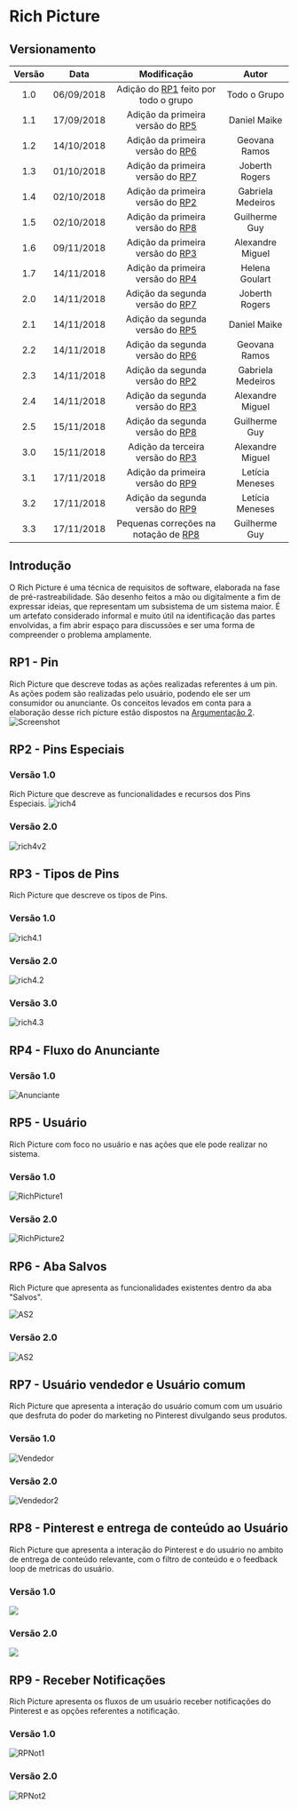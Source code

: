 # Rich Picture

## Versionamento

|  Versão | Data | Modificação | Autor |
|  :------: | :------: | :------: | :------: |
|  1.0 | 06/09/2018 | Adição do [RP1](#rp1-pin) feito por todo o grupo | Todo o Grupo |
|  1.1 | 17/09/2018 | Adição da primeira versão do [RP5](#rp5-usuario) | Daniel Maike |
|  1.2 | 14/10/2018 | Adição da primeira versão do [RP6](#rp6-aba-salvos) | Geovana Ramos |
|  1.3 | 01/10/2018 | Adição da primeira versão do [RP7](#rp7-usuario-vendedor-e-usuario-comum) | Joberth Rogers |
|  1.4 | 02/10/2018 | Adição da primeira versão do [RP2](#rp2-pins-especiais) | Gabriela Medeiros |
|  1.5 | 02/10/2018 | Adição da primeira versão do [RP8](#rp8-pinterest-e-entrega-de-conteudo-ao-usuario) | Guilherme Guy |
|  1.6 | 09/11/2018 | Adição da primeira versão do [RP3](#rp3-tipos-de-pins) | Alexandre Miguel |
|  1.7 | 14/11/2018 | Adição da primeira versão do [RP4](#rp4-fluxo-do-anunciante) | Helena Goulart |
|  2.0 | 14/11/2018 | Adição da segunda versão do [RP7](#rp7-usuario-vendedor-e-usuario-comum) | Joberth Rogers |
|  2.1 | 14/11/2018 | Adição da segunda versão do [RP5](#rp5-usuario) | Daniel Maike |
|  2.2 | 14/11/2018 | Adição da segunda versão do [RP6](#rp6-aba-salvos) | Geovana Ramos |
|  2.3 | 14/11/2018 | Adição da segunda versão do [RP2](#rp2-pins-especiais) | Gabriela Medeiros |
|  2.4 | 14/11/2018 | Adição da segunda versão do [RP3](#rp3-tipos-de-pins) | Alexandre Miguel |
|  2.5 | 15/11/2018 | Adição da segunda versão do [RP8](#rp8-pinterest-e-entrega-de-conteudo-ao-usuario) | Guilherme Guy |
|  3.0 | 15/11/2018 | Adição da terceira versão do [RP3](#rp3-tipos-de-pins) | Alexandre Miguel |
|  3.1 | 17/11/2018 | Adição da primeira versão do [RP9](#rp9-receber-notificacao) | Letícia Meneses |
|  3.2 | 17/11/2018 | Adição da segunda versão do [RP9](#rp9-receber-notificacao) | Letícia Meneses |
|  3.3 | 17/11/2018 | Pequenas correções na notação de  [RP8](#rp8-pinterest-e-entrega-de-conteudo-ao-usuario) | Guilherme Guy |

##  Introdução

  O Rich Picture é uma técnica de requisitos de software, elaborada na fase de pré-rastreabilidade. São desenho feitos a mão ou digitalmente a fim de expressar ideias, que representam um subsistema de um sistema maior. É um artefato considerado informal e muito útil na identificação das partes envolvidas, a fim abrir espaço para discussões e ser uma forma de compreender o problema amplamente.

## RP1 - Pin

Rich Picture que descreve todas as ações realizadas referentes á um pin. As  ações podem são realizadas pelo usuário, podendo ele ser um consumidor ou anunciante.
Os conceitos levados em conta para a elaboração desse rich picture estão dispostos na [Argumentação 2](argumentacao.md#ar2-rich-picture).
![Screenshot](img/rich_final.png)

## RP2 - Pins Especiais

### Versão 1.0

Rich Picture que descreve as funcionalidades e recursos dos Pins Especiais.
![rich4](img/rich4.png)

### Versão 2.0

![rich4v2](img/rich4v2.png)

## RP3 - Tipos de Pins

Rich Picture que descreve os tipos de Pins.

### Versão 1.0
![rich4.1](img/rich_picture_tipos_de_pin.jpg)

### Versão 2.0
![rich4.2](img/rich_picture_tipos_de_pins2.png)

### Versão 3.0
![rich4.3](img/rich_picture_tipos_de_pins3.png)

## RP4 - Fluxo do Anunciante

### Versão 1.0

![Anunciante](img/FluxoAnunciane.png)

## RP5 - Usuário

Rich Picture com foco no usuário e nas ações que ele pode realizar no sistema.

### Versão 1.0
![RichPicture1](img/RichPicture.png)

### Versão 2.0
![RichPicture2](img/RichPictureUserv2.png)

## RP6 - Aba Salvos
Rich Picture que apresenta as funcionalidades existentes dentro da aba "Salvos".

![AS2](img/rp_abasalvo.png)

### Versão 2.0
![AS2](img/rp_abasalvo_2.png)


## RP7 - Usuário vendedor e Usuário comum

Rich Picture que apresenta a interação do usuário comum com um usuário que desfruta do poder do marketing no Pinterest divulgando seus produtos.

### Versão 1.0

![Vendedor](img/Richpicture3.jpg)

### Versão 2.0

![Vendedor2](img/Richpicture3_new.png)

## RP8 - Pinterest e entrega de conteúdo ao Usuário

Rich Picture que apresenta a interação do Pinterest e do usuário no ambito de entrega de conteúdo relevante, com o filtro de conteúdo e o feedback loop de metricas do usuário.

### Versão 1.0
![](img/rich_picture_conteudo.png)

### Versão 2.0
![](img/rich_picture_conteudo_v2.png)

## RP9 - Receber Notificações

Rich Picture apresenta os fluxos de um usuário receber notificações do Pinterest e as opções referentes a notificação.

### Versão 1.0

![RPNot1](img/rp_receber_notificacao_v1.png)

### Versão 2.0

![RPNot2](img/rp_receber_notificacao_v2.png)
